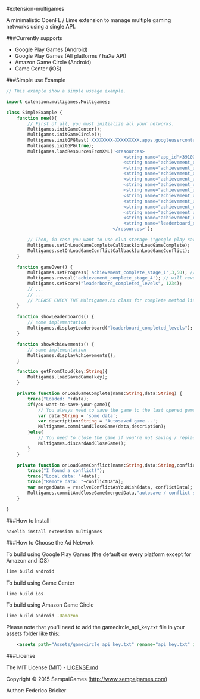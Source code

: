 #extension-multigames

A minimalistic OpenFL / Lime extension to manage multiple gaming networks using a single API.

###Currently supports

* Google Play Games (Android)
* Google Play Games (All platforms / haXe API)
* Amazon Game Circle (Android)
* Game Center (iOS)

###Simple use Example

```haxe
// This example show a simple ussage example.

import extension.multigames.Multigames;

class SimpleExample {
	function new(){
		// First of all, you must initialize all your networks.
		Multigames.initGameCenter();
		Multigames.initGameCircle();
		Multigames.initGPGRest('XXXXXXXX-XXXXXXXXX.apps.googleusercontent.com','XXXXXXXXXXXXXXXXXX');
		Multigames.initGPG(true);		
		Multigames.loadResourcesFromXML('<resources>
											<string name="app_id">391003675259</string>
											<string name="achievement_complete_stage_1">XXX-XXXXXXXXX</string>
											<string name="achievement_unlock_stage_2">XXX-XXXXXXXXX</string>
											<string name="achievement_complete_stage_2">XXX-XXXXXXXXX</string>
											<string name="achievement_unlock_stage_3">XXX-XXXXXXXXX</string>
											<string name="achievement_complete_stage_3">XXX-XXXXXXXXX</string>
											<string name="achievement_unlock_stage_4">XXX-XXXXXXXXX</string>
											<string name="achievement_complete_stage_4">XXX-XXXXXXXXX</string>
											<string name="achievement_unlock_stage_5">XXX-XXXXXXXXX</string>
											<string name="achievement_complete_stage_5">XXX-XXXXXXXXX</string>
											<string name="achievement_unlock_stage_6">XXX-XXXXXXXXX</string>
											<string name="achievement_complete_stage_6">XXX-XXXXXXXXX</string>
											<string name="leaderboard_completed_levels">XXX-XXXXXXXXX</string>
										</resources>');

		// Then, in case you want to use clud storage ("google play saved games" or "amazon whispersync for games")
		Multigames.setOnLoadGameCompleteCallback(onLoadGameComplete);
		Multigames.setOnLoadGameConflictCallback(onLoadGameConflict);										
	}

	function gameOver() {
		Multigames.setProgress('achievement_complete_stage_1',3,50); // here you specify the progess to 3/50 (for google play games will just tell 3 steps);
		Multigames.reveal('achievement_complete_stage_4'); // will reveal a hidden achievement (except for amazon, where hidden achievements get's reveals automatically when compelted)
		Multigames.setScore("leaderboard_completed_levels", 1234);
		// ...
		// ...
		// PLEASE CHECK THE Multigames.hx class for complete method list.
	}
	
	function showLeaderboards() {
		// some implementation
		Multigames.displayLeaderboard("leaderboard_completed_levels");
	}

	function showAchievements() {
		// some implementation
		Multigames.displayAchievements();
	}

	function getFromCloud(key:String){
		Multigames.loadSavedGame(key);
	}

	private function onLoadGameComplete(name:String,data:String) {	
		trace("Loaded: "+data);
		if(you-want-to-save-your-game){
			// You always need to save the game to the last opened game.
			var data:String = 'some data';
			var description:String = 'Autosaved game...';
			Multigames.commitAndCloseGame(data,description);
		}else{
			// You need to close the game if you're not saving / replacing it.
			Multigames.discardAndCloseGame();
		}
	}

	private function onLoadGameConflict(name:String,data:String,conflictData:String) {
		trace("I found a conflict!");
		trace("Local data: "+data);
		trace("Remote data: "+conflictData);
		var mergedData = resolveConflictAsYouWish(data, conflictData);
		Multigames.commitAndCloseGame(mergedData,"autosave / conflict solved",true); //true for resolvingConflict
	}

}

```

###How to Install

```bash
haxelib install extension-multigames
```

###How to Choose the Ad Network

To build using Google Play Games (the default on every platform except for Amazon and iOS)
```bash
lime build android
```

To build using Game Center
```
lime build ios
```

To build using Amazon Game Circle
```bash
lime build android -Damazon
```
Please note that you'll need to add the gamecircle_api_key.txt file in your assets folder like this:
```xml
	<assets path="Assets/gamecircle_api_key.txt" rename="api_key.txt" if="amazon"/>
```

###License

The MIT License (MIT) - [LICENSE.md](LICENSE.md)

Copyright &copy;  2015 SempaiGames (http://www.sempaigames.com)

Author: Federico Bricker
